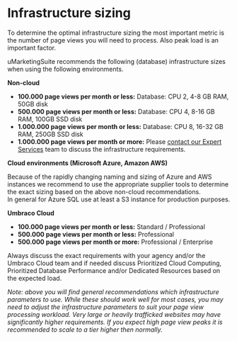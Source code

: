 # **Infrastructure sizing**

To determine the optimal infrastructure sizing the most important metric is the number of page views you will need to process. Also peak load is an important factor.

uMarketingSuite recommends the following (database) infrastructure sizes when using the following environments.

**Non-cloud**

- **100.000 page views per month or less:** Database: CPU 2, 4-8 GB RAM, 50GB disk
- **500.000 page views per month or less:** Database: CPU 4, 8-16 GB RAM, 100GB SSD disk
- **1.000.000 page views per month or less:** Database: CPU 8, 16-32 GB RAM, 250GB SSD disk
- **1.000.000 page views per month or more:** Please [contact our Expert Services](mailto:info@umarketingsuite.com) team to discuss the infrastructure requirements.

**Cloud environments (Microsoft Azure, Amazon AWS)**

Because of the rapidly changing naming and sizing of Azure and AWS instances we recommend to use the appropriate supplier tools to determine the exact sizing based on the above non-cloud recommendations.  
In general for Azure SQL use at least a S3 instance for production purposes.

**Umbraco Cloud**

- **100.000 page views per month or less:** Standard / Professional
- **500.000 page views per month or less:** Professional
- **500.000 page views per month or more:** Professional / Enterprise

Always discuss the exact requirements with your agency and/or the Umbraco Cloud team and if needed discuss Prioritized Cloud Computing, Prioritized Database Performance and/or Dedicated Resources based on the expected load.

*Note: above you will find general recommendations which infrastructure parameters to use. While these should work well for most cases, you may need to adjust the infrastructure parameters to suit your page view processing workload. Very large or heavily trafficked websites may have significantly higher requirements. If you expect high page view peaks it is recommended to scale to a tier higher then normally.*